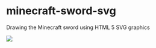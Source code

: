 # minecraft-sword-svg
Drawing the Minecraft sword using HTML 5 SVG graphics 

<div align="left">
  <img src="https://raw.githubusercontent.com/cj3ns3n/minecraft-sword-svg/master/sword.png"><br>
</div>

